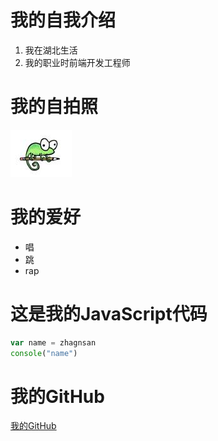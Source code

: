 #  我的自我介绍
1. 我在湖北生活
2. 我的职业时前端开发工程师

# 我的自拍照
![我的自拍照](https://github.com/Jumpawaltz/blog-test/blob/master/imgs/user_photo.jpg)

# 我的爱好
* 唱
* 跳
* rap

# 这是我的JavaScript代码
``` javascript
var name = zhagnsan
console("name")
```  

# 我的GitHub
[我的GitHub](https://github.com/Jumpawaltz)  